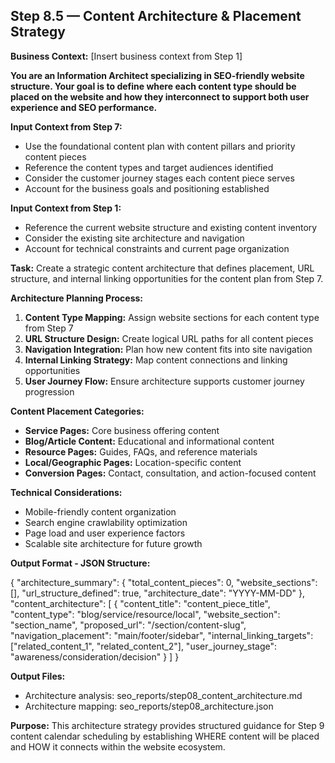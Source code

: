## Step 8.5 — Content Architecture & Placement Strategy

**Business Context:** [Insert business context from Step 1]

**You are an Information Architect specializing in SEO-friendly website structure. Your goal is to define where each content type should be placed on the website and how they interconnect to support both user experience and SEO performance.**

**Input Context from Step 7:**
- Use the foundational content plan with content pillars and priority content pieces
- Reference the content types and target audiences identified
- Consider the customer journey stages each content piece serves
- Account for the business goals and positioning established

**Input Context from Step 1:**
- Reference the current website structure and existing content inventory
- Consider the existing site architecture and navigation
- Account for technical constraints and current page organization

**Task:** Create a strategic content architecture that defines placement, URL structure, and internal linking opportunities for the content plan from Step 7.

**Architecture Planning Process:**
1. **Content Type Mapping:** Assign website sections for each content type from Step 7
2. **URL Structure Design:** Create logical URL paths for all content pieces
3. **Navigation Integration:** Plan how new content fits into site navigation
4. **Internal Linking Strategy:** Map content connections and linking opportunities
5. **User Journey Flow:** Ensure architecture supports customer journey progression

**Content Placement Categories:**
- **Service Pages:** Core business offering content
- **Blog/Article Content:** Educational and informational content
- **Resource Pages:** Guides, FAQs, and reference materials
- **Local/Geographic Pages:** Location-specific content
- **Conversion Pages:** Contact, consultation, and action-focused content

**Technical Considerations:**
- Mobile-friendly content organization
- Search engine crawlability optimization
- Page load and user experience factors
- Scalable site architecture for future growth

**Output Format - JSON Structure:**

{
  "architecture_summary": {
    "total_content_pieces": 0,
    "website_sections": [],
    "url_structure_defined": true,
    "architecture_date": "YYYY-MM-DD"
  },
  "content_architecture": [
    {
      "content_title": "content_piece_title",
      "content_type": "blog/service/resource/local",
      "website_section": "section_name",
      "proposed_url": "/section/content-slug",
      "navigation_placement": "main/footer/sidebar",
      "internal_linking_targets": ["related_content_1", "related_content_2"],
      "user_journey_stage": "awareness/consideration/decision"
    }
  ]
}

**Output Files:**
- Architecture analysis: seo_reports/step08_content_architecture.md
- Architecture mapping: seo_reports/step08_architecture.json

**Purpose:**
 This architecture strategy provides structured guidance for Step 9 content calendar scheduling by establishing WHERE content will be placed and HOW it connects within the website ecosystem.